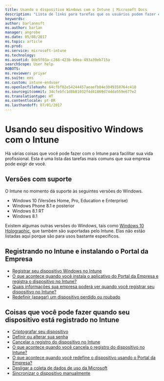 ```yaml
---
title: Usando o dispositivo Windows com o Intune | Microsoft Docs
description: "Lista de links para tarefas que os usuários podem fazer em seu dispositivo Windows quando o dispositivo é registrado no Intune"
keywords: 
author: barlanmsft
ms.author: barlan
manager: angrobe
ms.date: 05/08/2017
ms.topic: article
ms.prod: 
ms.service: microsoft-intune
ms.technology: 
ms.assetid: 0de5f03a-c288-423b-b9ea-493a39eb715a
searchScope: User help
ROBOTS: 
ms.reviewer: priyar
ms.suite: ems
ms.custom: intune-enduser
ms.openlocfilehash: 64cfbf02e54244457aeaefb84e3049350764c410
ms.sourcegitcommit: 34cfebfc1d8b81032f4d41869d74dda559e677e2
ms.translationtype: HT
ms.contentlocale: pt-BR
ms.lasthandoff: 07/01/2017
---
```

# <a name="using-your-windows-device-with-intune"></a>Usando seu dispositivo Windows com o Intune

Há várias coisas que você pode fazer com o Intune para facilitar sua vida profissional. Esta é uma lista das tarefas mais comuns que sua empresa pode exigir de você.

## <a name="supported-versions"></a>Versões com suporte

O Intune no momento dá suporte às seguintes versões do Windows.

* Windows 10 (Versões Home, Pro, Education e Enterprise)
* Windows Phone 8.1 e posterior
* Windows 8.1 RT
* Windows 8.1

Existem algumas outras versões do Windows, tais como [Windows 10 Holographic](https://www.microsoft.com/hololens), que também são suportadas pelo Intune. Elas não estão listadas aqui porque são para usos bastante específicos.

## <a name="enrolling-into-intune-and-installing-the-company-portal"></a>Registrando no Intune e instalando o Portal da Empresa

- [Registrar seu dispositivo Windows no Intune](enroll-your-device-in-intune-windows.md)
- [O que acontece quando você instala o aplicativo do Portal da Empresa e registra o dispositivo no Intune?](what-happens-if-you-install-the-company-portal-app-and-enroll-your-device-in-intune-windows.md)
- [Quais informações sua empresa poderá ver quando você registrar seu dispositivo no Intune?](what-info-can-your-company-see-when-you-enroll-your-device-in-intune.md)
- [Redefinir (apagar) um dispositivo perdido ou roubado](reset-erase-your-device-cpwebsite.md)

## <a name="things-you-can-do-when-your-device-is-enrolled-in-intune"></a>Coisas que você pode fazer quando seu dispositivo está registrado no Intune

- [Criptografar seu dispositivo](encrypt-your-device-windows.md)
- [Definir ou alterar sua senha](set-or-change-your-password-windows.md)
- [Cancelar o registro do dispositivo no Intune](unenroll-your-device-from-intune-windows.md)
- [O que acontece quando você cancela o registro do dispositivo no Intune?](what-happens-if-you-unenroll-your-device-from-intune-windows.md)
- [O que acontece quando você redefine o dispositivo usando o Portal da Empresa?](what-happens-if-you-reset-your-device-using-the-company-portal-windows.md)
- [Desligar a coleta de dados de uso da Microsoft](turn-off-microsoft-usage-data-collection-windows.md)
- [Sincronizar o dispositivo manualmente](sync-your-device-manually-windows.md)
